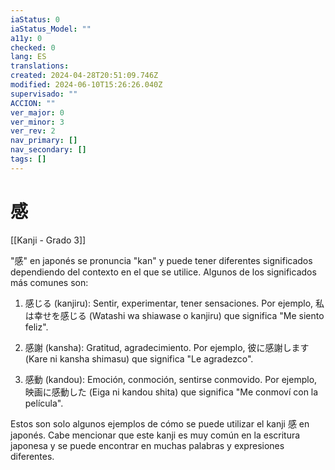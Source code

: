 ```yaml
---
iaStatus: 0
iaStatus_Model: ""
a11y: 0
checked: 0
lang: ES
translations: 
created: 2024-04-28T20:51:09.746Z
modified: 2024-06-10T15:26:26.040Z
supervisado: ""
ACCION: ""
ver_major: 0
ver_minor: 3
ver_rev: 2
nav_primary: []
nav_secondary: []
tags: []
---
```

# 感

[[Kanji - Grado 3]]

"感" en japonés se pronuncia "kan" y puede tener diferentes significados dependiendo del contexto en el que se utilice. Algunos de los significados más comunes son:

1. 感じる (kanjiru): Sentir, experimentar, tener sensaciones. Por ejemplo, 私は幸せを感じる (Watashi wa shiawase o kanjiru) que significa "Me siento feliz".

2. 感謝 (kansha): Gratitud, agradecimiento. Por ejemplo, 彼に感謝します (Kare ni kansha shimasu) que significa "Le agradezco".

3. 感動 (kandou): Emoción, conmoción, sentirse conmovido. Por ejemplo, 映画に感動した (Eiga ni kandou shita) que significa "Me conmoví con la película".

Estos son solo algunos ejemplos de cómo se puede utilizar el kanji 感 en japonés. Cabe mencionar que este kanji es muy común en la escritura japonesa y se puede encontrar en muchas palabras y expresiones diferentes.
